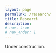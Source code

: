 ```yaml
---
layout: page
permalink: /research/
title: Research
description:
# nav: true
# nav_order: 1
---
```


Under construction.
